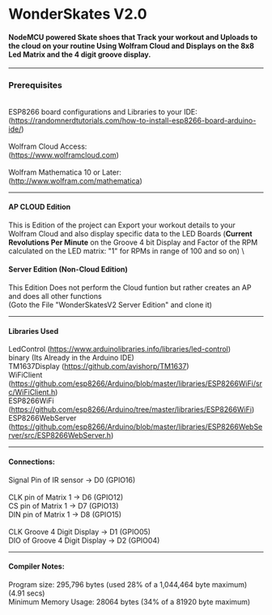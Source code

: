 # WonderSkates V2.0
#### NodeMCU powered Skate shoes that Track your workout and Uploads to the cloud on your routine Using Wolfram Cloud and Displays on the 8x8 Led Matrix and the 4 digit groove display.
_______________________________________________________________________________________________________________________


### Prerequisites
 \
ESP8266 board configurations and Libraries to your IDE: \
(https://randomnerdtutorials.com/how-to-install-esp8266-board-arduino-ide/) \
 \
Wolfram Cloud Access: \
(https://www.wolframcloud.com) \
 \
Wolfram Mathematica 10 or Later: \
(http://www.wolfram.com/mathematica)
 
______________________________________________________________________________________________________________________

#### AP CLOUD Edition
This is Edition of the project can Export your workout details to your Wolfram Cloud and also display specific data to the LED Boards (__Current Revolutions Per Minute__ on the Groove 4 bit Display and Factor of the RPM calculated on the LED matrix: "1" for RPMs in range of 100 and so on)
 \
#### Server Edition (Non-Cloud Edition)
This Edition Does not perform the Cloud funtion but rather creates an AP and does all other functions \
(Goto the File "WonderSkatesV2 Server Edition" and clone it) 
______________________________________________________________________________________________________________________
#### Libraries Used

LedControl (https://www.arduinolibraries.info/libraries/led-control) \
binary (Its Already in the Arduino IDE) \
TM1637Display (https://github.com/avishorp/TM1637) \
WiFiClient (https://github.com/esp8266/Arduino/blob/master/libraries/ESP8266WiFi/src/WiFiClient.h) \
ESP8266WiFi (https://github.com/esp8266/Arduino/tree/master/libraries/ESP8266WiFi) \
ESP8266WebServer (https://github.com/esp8266/Arduino/blob/master/libraries/ESP8266WebServer/src/ESP8266WebServer.h) 

________________________________________________________________________________

#### Connections:

Signal Pin of IR sensor -> D0 (GPIO16) \
 \
CLK pin of Matrix 1 -> D6 (GPIO12)  \
CS pin of Matrix 1 -> D7 (GPIO13)   \
DIN pin of Matrix 1 -> D8 (GPIO15)  \
 \
CLK Groove 4 Digit Display -> D1 (GPIO05) \
DIO of Groove 4 Digit Display -> D2 (GPIO04) 
_______________________________________________________________________________
#### Compiler Notes:

Program size: 295,796 bytes (used 28% of a 1,044,464 byte maximum) (4.91 secs) \
Minimum Memory Usage: 28064 bytes (34% of a 81920 byte maximum) 
